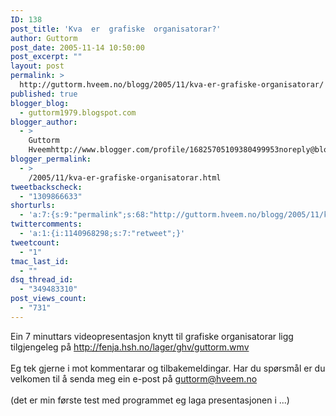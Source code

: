 ```yaml
---
ID: 138
post_title: 'Kva  er  grafiske  organisatorar?'
author: Guttorm
post_date: 2005-11-14 10:50:00
post_excerpt: ""
layout: post
permalink: >
  http://guttorm.hveem.no/blogg/2005/11/kva-er-grafiske-organisatorar/
published: true
blogger_blog:
  - guttorm1979.blogspot.com
blogger_author:
  - >
    Guttorm
    Hveemhttp://www.blogger.com/profile/16825705109380499953noreply@blogger.com
blogger_permalink:
  - >
    /2005/11/kva-er-grafiske-organisatorar.html
tweetbackscheck:
  - "1309866633"
shorturls:
  - 'a:7:{s:9:"permalink";s:68:"http://guttorm.hveem.no/blogg/2005/11/kva-er-grafiske-organisatorar/";s:7:"tinyurl";s:25:"http://tinyurl.com/byh3ow";s:4:"isgd";s:17:"http://is.gd/gUQs";s:5:"bitly";s:20:"http://bit.ly/1QXbYG";s:5:"snipr";s:22:"http://snipr.com/akq51";s:5:"snurl";s:22:"http://snurl.com/akq51";s:7:"snipurl";s:24:"http://snipurl.com/akq51";}'
twittercomments:
  - 'a:1:{i:1140968298;s:7:"retweet";}'
tweetcount:
  - "1"
tmac_last_id:
  - ""
dsq_thread_id:
  - "349483310"
post_views_count:
  - "731"
---
```

Ein 7 minuttars videopresentasjon knytt til grafiske organisatorar ligg tilgjengeleg på http://fenja.hsh.no/lager/ghv/guttorm.wmv<br /><br />Eg tek gjerne i mot kommentarar og tilbakemeldingar. Har du spørsmål er du velkomen til å senda meg ein e-post på guttorm@hveem.no<br /><br />(det er min første test med programmet eg laga presentasjonen i ...)